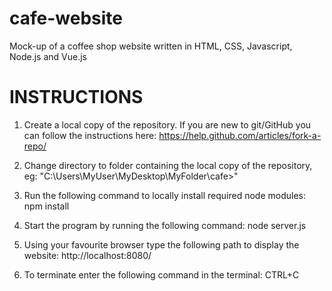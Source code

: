 # cafe-website
Mock-up of a coffee shop website written in HTML, CSS, Javascript, Node.js and Vue.js

# INSTRUCTIONS
1. Create a local copy of the repository. If you are new to git/GitHub you can follow the instructions here:
   https://help.github.com/articles/fork-a-repo/

2. Change directory to folder containing the local copy of the repository, eg:
   "C:\Users\MyUser\MyDesktop\MyFolder\cafe>"

3. Run the following command to locally install required node modules:
   npm install
   
4. Start the program by running the following command:
   node server.js
  
5. Using your favourite browser type the following path to display the website:
   http://localhost:8080/

6. To terminate enter the following command in the terminal:
   CTRL+C

